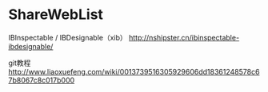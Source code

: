 # ShareWebList

IBInspectable / IBDesignable（xib） 
http://nshipster.cn/ibinspectable-ibdesignable/

git教程 
http://www.liaoxuefeng.com/wiki/0013739516305929606dd18361248578c67b8067c8c017b000
